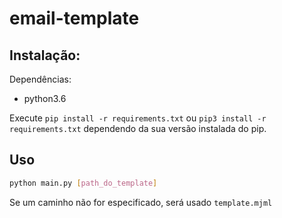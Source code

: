 # email-template

## Instalação:

Dependências:
 - python3.6

Execute `pip install -r requirements.txt` ou `pip3 install -r requirements.txt`
 dependendo da sua versão instalada do pip.
 
 ## Uso
 
 ```bash
python main.py [path_do_template]
```

Se um caminho não for especificado, será usado `template.mjml`